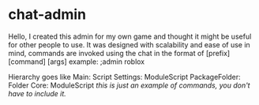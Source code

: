 # chat-admin
Hello, I created this admin for my own game and thought it might be useful for other people to use. It was designed with scalability and ease of use in mind, commands are invoked using the chat in the format of \[prefix]\[command] \[args] example: ;admin roblox

Hierarchy goes like
Main: Script
  Settings: ModuleScript
  PackageFolder: Folder
    Core: ModuleScript *this is just an example of commands, you don't have to include it.*
